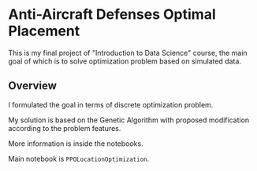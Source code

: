 # Anti-Aircraft Defenses Optimal Placement
This is my final project of "Introduction to Data Science" course, the main goal of which is to solve optimization problem based on simulated data.

## Overview
I formulated the goal in terms of discrete optimization problem.

My solution is based on the Genetic Algorithm with proposed modification according to the problem features.

More information is inside the notebooks.

Main notebook is ```PPOLocationOptimization```.

